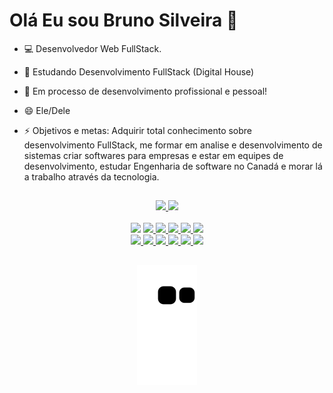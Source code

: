 <h1>Olá Eu sou Bruno Silveira 👋</h1>

- 💻 Desenvolvedor Web FullStack.
     
- 📔 Estudando Desenvolvimento FullStack (Digital House)
- 💬 Em processo de desenvolvimento profissional e pessoal!
- 😄 Ele/Dele
- ⚡ Objetivos e metas: Adquirir total conhecimento sobre desenvolvimento FullStack, me formar em analise e desenvolvimento de sistemas criar softwares para empresas e estar em equipes de desenvolvimento, estudar Engenharia de software no Canadá e morar lá a trabalho através da tecnologia.

##

<div align="center">
  <a href="https://github.com/bchavs12">
  <img height="180em" src="https://github-readme-stats.vercel.app/api?username=bchavs12&show_icons=true&theme=dracula&include_all_commits=true&count_private=true"/>
  <img height="180em" src="https://github-readme-stats.vercel.app/api/top-langs/?username=bchavs12&layout=compact&langs_count=7&theme=dracula"/>
</div>

<br>

<div align="center"> 
  <a href="" target="_blank"><img src="https://img.shields.io/badge/Slack-4A154B?style=for-the-badge&logo=slack&logoColor=white" target="_blank"></a>
  <a href="https://www.linkedin.com/in/bchavs12/" target="_blank"><img src="https://img.shields.io/badge/LinkedIn-0077B5?style=for-the-badge&logo=linkedin&logoColor=white"</a>
  <a href="https://www.codewars.com/users/bchavs12" target="_blank"><img src="https://img.shields.io/badge/Codewars-B1361E?style=for-the-badge&logo=Codewars&logoColor=white" </a>
  <a href="https://mail.google.com/mail/u/0/#inbox" target="_blank"><img src="https://img.shields.io/badge/Gmail-D14836?style=for-the-badge&logo=gmail&logoColor=white"</a>
  <a href="https://bchavs12.github.io/Portfolio/" target="_blank"><img src="https://img.shields.io/badge/website-000000?style=for-the-badge&logo=About.me&logoColor=white"</a>
  <a href="https://discord.com/channels/@me"><img src="https://img.shields.io/badge/Discord-7289DA?style=for-the-badge&logo=discord&logoColor=white"</a> 
  
  <br>
     
  <img src="https://img.shields.io/badge/HTML5-E34F26?style=for-the-badge&logo=html5&logoColor=white"> 
  <img src="https://img.shields.io/badge/CSS3-1572B6?style=for-the-badge&logo=css3&logoColor=white"> 
  <img src="https://img.shields.io/badge/JavaScript-323330?style=for-the-badge&logo=javascript&logoColor=F7DF1E"> 
  <img src="https://img.shields.io/badge/Node.js-43853D?style=for-the-badge&logo=node.js&logoColor=white"> 
  <img src="https://img.shields.io/badge/MySQL-005C84?style=for-the-badge&logo=mysql&logoColor=white">
  <img src="https://img.shields.io/badge/GIT-E44C30?style=for-the-badge&logo=git&logoColor=white">
  
 ##    
     
  ![Snake animation](https://github.com/rafaballerini/rafaballerini/blob/output/github-contribution-grid-snake.svg)
  
</div>
